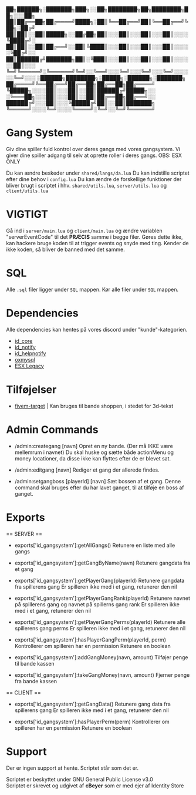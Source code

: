 
██╗██████╗░███████╗███╗░░██╗████████╗██╗████████╗██╗░░░██╗
██║██╔══██╗██╔════╝████╗░██║╚══██╔══╝██║╚══██╔══╝╚██╗░██╔╝
██║██║░░██║█████╗░░██╔██╗██║░░░██║░░░██║░░░██║░░░░╚████╔╝░
██║██║░░██║██╔══╝░░██║╚████║░░░██║░░░██║░░░██║░░░░░╚██╔╝░░
██║██████╔╝███████╗██║░╚███║░░░██║░░░██║░░░██║░░░░░░██║░░░
╚═╝╚═════╝░╚══════╝╚═╝░░╚══╝░░░╚═╝░░░╚═╝░░░╚═╝░░░░░░╚═╝░░░
░██████╗████████╗░█████╗░██████╗░███████╗
██╔════╝╚══██╔══╝██╔══██╗██╔══██╗██╔════╝
╚█████╗░░░░██║░░░██║░░██║██████╔╝█████╗░░
░╚═══██╗░░░██║░░░██║░░██║██╔══██╗██╔══╝░░
██████╔╝░░░██║░░░╚█████╔╝██║░░██║███████╗
╚═════╝░░░░╚═╝░░░░╚════╝░╚═╝░░╚═╝╚══════╝

# Gang System
Giv dine spiller fuld kontrol over deres gangs med vores gangsystem.
Vi giver dine spiller adgang til selv at oprette roller i deres gangs.
OBS: ESX ONLY

Du kan ændre beskeder under `shared/langs/da.lua`
Du kan indstille scriptet efter dine behov i `config.lua`
Du kan ændre de forskellige funktioner der bliver brugt i scriptet i hhv. `shared/utils.lua`, `server/utils.lua` og `client/utils.lua`

# VIGTIGT
Gå ind i `server/main.lua` og `client/main.lua` og ændre variablen "serverEventCode" til det **PRÆCIS** samme i begge filer.
Gøres dette ikke, kan hackere bruge koden til at trigger events og snyde med ting. Kender de ikke koden, så bliver de banned med det samme.

# SQL
Alle `.sql` filer ligger under `SQL` mappen.
Kør alle filer under `SQL` mappen.

# Dependencies
Alle dependencies kan hentes på vores discord under "kunde"-kategorien.
  - [id_core](https://github.com/cBeyerDK/id_core/releases)
  - [id_notify](https://github.com/cBeyerDK/skeexsNotify/archive/refs/heads/main.zip)
  - [id_helpnotify](https://github.com/cBeyerDK/cd_drawtextui/archive/refs/heads/main.zip)
  - [oxmysql](https://github.com/overextended/oxmysql/releases)
  - [ESX Legacy](https://documentation.esx-framework.org/)

# Tilføjelser
  - [fivem-target](https://github.com/cBeyerDK/fivem-target/archive/refs/heads/main.zip) | Kan bruges til bande shoppen, i stedet for 3d-tekst

# Admin Commands
- /admin:creategang [navn]
  Opret en ny bande. (Der må IKKE være mellemrum i navnet)
  Du skal huske og sætte både actionMenu og money locationer, da disse ikke kan flyttes efter de er blevet sat.

- /admin:editgang [navn]
  Rediger et gang der allerede findes.

- /admin:setgangboss [playerId] [navn]
  Sæt bossen af et gang.
  Denne command skal bruges efter du har lavet ganget, til at tilføje en boss af ganget.

# Exports
== SERVER ==
- exports['id_gangsystem']:getAllGangs()
  Retunere en liste med alle gangs

- exports['id_gangsystem']:getGangByName(navn)
  Retunere gangdata fra et gang

- exports['id_gangsystem']:getPlayerGang(playerId)
  Retunere gangdata fra spillerens gang
  Er spilleren ikke med i et gang, retunerer den nil

- exports['id_gangsystem']:getPlayerGangRank(playerId)
  Retunere navnet på spillerens gang og navnet på spillerns gang rank
  Er spilleren ikke med i et gang, retunerer den nil

- exports['id_gangsystem']:getPlayerGangPerms(playerId)
  Retunere alle spillerens gang perms
  Er spilleren ikke med i et gang, retunerer den nil

- exports['id_gangsystem']:hasPlayerGangPerm(playerId, perm)
  Kontrollerer om spilleren har en permission
  Retunere en boolean

- exports['id_gangsystem']:addGangMoney(navn, amount)
  Tilføjer penge til bande kassen

- exports['id_gangsystem']:takeGangMoney(navn, amount)
  Fjerner penge fra bande kassen

==  CLIENT  ==
- exports['id_gangsystem']:getGangData()
  Retunere gang data fra spillerens gang
  Er spilleren ikke med i et gang, retunerer den nil

- exports['id_gangsystem']:hasPlayerPerm(perm)
  Kontrollerer om spilleren har en permission
  Retunere en boolean

# Support
Der er ingen support at hente. Scriptet står som det er.

Scriptet er beskyttet under GNU General Public License v3.0 <br />
Scriptet er skrevet og udgivet af **cBeyer** som er med ejer af Identity Store
